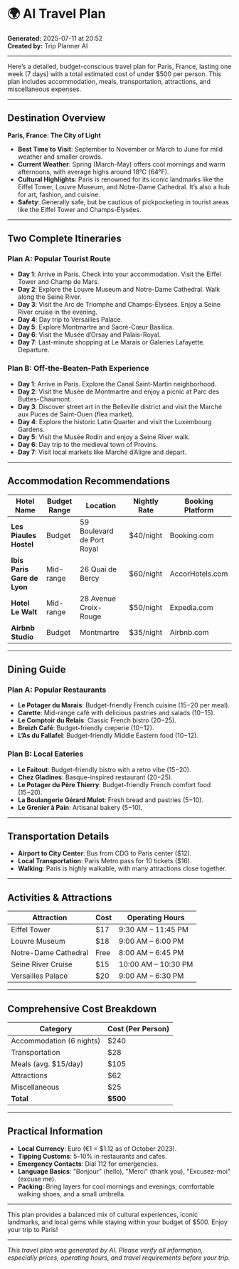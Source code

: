 # 🌍 AI Travel Plan

**Generated:** 2025-07-11 at 20:52  
**Created by:** Trip Planner AI

---

Here’s a detailed, budget-conscious travel plan for Paris, France, lasting one week (7 days) with a total estimated cost of under $500 per person. This plan includes accommodation, meals, transportation, attractions, and miscellaneous expenses.

---

## Destination Overview

**Paris, France: The City of Light**

- **Best Time to Visit**: September to November or March to June for mild weather and smaller crowds.
- **Current Weather**: Spring (March-May) offers cool mornings and warm afternoons, with average highs around 18°C (64°F).
- **Cultural Highlights**: Paris is renowned for its iconic landmarks like the Eiffel Tower, Louvre Museum, and Notre-Dame Cathedral. It’s also a hub for art, fashion, and cuisine.
- **Safety**: Generally safe, but be cautious of pickpocketing in tourist areas like the Eiffel Tower and Champs-Élysées.

---

## Two Complete Itineraries

### Plan A: Popular Tourist Route
- **Day 1**: Arrive in Paris. Check into your accommodation. Visit the Eiffel Tower and Champ de Mars.
- **Day 2**: Explore the Louvre Museum and Notre-Dame Cathedral. Walk along the Seine River.
- **Day 3**: Visit the Arc de Triomphe and Champs-Élysées. Enjoy a Seine River cruise in the evening.
- **Day 4**: Day trip to Versailles Palace.
- **Day 5**: Explore Montmartre and Sacré-Cœur Basilica.
- **Day 6**: Visit the Musée d’Orsay and Palais-Royal.
- **Day 7**: Last-minute shopping at Le Marais or Galeries Lafayette. Departure.

### Plan B: Off-the-Beaten-Path Experience
- **Day 1**: Arrive in Paris. Explore the Canal Saint-Martin neighborhood.
- **Day 2**: Visit the Musée de Montmartre and enjoy a picnic at Parc des Buttes-Chaumont.
- **Day 3**: Discover street art in the Belleville district and visit the Marché aux Puces de Saint-Ouen (flea market).
- **Day 4**: Explore the historic Latin Quarter and visit the Luxembourg Gardens.
- **Day 5**: Visit the Musée Rodin and enjoy a Seine River walk.
- **Day 6**: Day trip to the medieval town of Provins.
- **Day 7**: Visit local markets like Marché d’Aligre and depart.

---

## Accommodation Recommendations

| Hotel Name                | Budget Range | Location                  | Nightly Rate | Booking Platform |
|--------------------------|--------------|---------------------------|-------------|-----------------|
| **Les Piaules Hostel**   | Budget       | 59 Boulevard de Port Royal | $40/night   | Booking.com      |
| **Ibis Paris Gare de Lyon** | Mid-range   | 26 Quai de Bercy          | $60/night   | AccorHotels.com |
| **Hotel Le Walt**       | Mid-range   | 28 Avenue Croix-Rouge      | $50/night   | Expedia.com     |
| **Airbnb Studio**       | Budget       | Montmartre                | $35/night   | Airbnb.com      |

---

## Dining Guide

### Plan A: Popular Restaurants
- **Le Potager du Marais**: Budget-friendly French cuisine ($15-$20 per meal).
- **Carette**: Mid-range café with delicious pastries and salads ($10-$15).
- **Le Comptoir du Relais**: Classic French bistro ($20-$25).
- **Breizh Café**: Budget-friendly creperie ($10-$12).
- **L’As du Fallafel**: Budget-friendly Middle Eastern food ($10-$12).

### Plan B: Local Eateries
- **Le Faitout**: Budget-friendly bistro with a retro vibe ($15-$20).
- **Chez Gladines**: Basque-inspired restaurant ($20-$25).
- **Le Potager du Père Thierry**: Budget-friendly French comfort food ($15-$20).
- **La Boulangerie Gérard Mulot**: Fresh bread and pastries ($5-$10).
- **Le Grenier à Pain**: Artisanal bakery ($5-$10).

---

## Transportation Details

- **Airport to City Center**: Bus from CDG to Paris center ($12).
- **Local Transportation**: Paris Metro pass for 10 tickets ($16).
- **Walking**: Paris is highly walkable, with many attractions close together.

---

## Activities & Attractions

| Attraction              | Cost       | Operating Hours |
|-------------------------|------------|-----------------|
| Eiffel Tower           | $17        | 9:30 AM – 11:45 PM |
| Louvre Museum          | $18        | 9:00 AM – 6:00 PM  |
| Notre-Dame Cathedral   | Free       | 8:00 AM – 6:45 PM  |
| Seine River Cruise      | $15        | 10:00 AM – 10:30 PM |
| Versailles Palace      | $20        | 9:00 AM – 6:30 PM  |

---

## Comprehensive Cost Breakdown

| Category               | Cost (Per Person) |
|-------------------------|-------------------|
| Accommodation (6 nights) | $240             |
| Transportation          | $28              |
| Meals (avg. $15/day)    | $105             |
| Attractions            | $62              |
| Miscellaneous          | $25              |
| **Total**               | **$500**         |

---

## Practical Information

- **Local Currency**: Euro (€1 = $1.12 as of October 2023).
- **Tipping Customs**: 5-10% in restaurants and cafes.
- **Emergency Contacts**: Dial 112 for emergencies.
- **Language Basics**: "Bonjour" (hello), "Merci" (thank you), "Excusez-moi" (excuse me).
- **Packing**: Bring layers for cool mornings and evenings, comfortable walking shoes, and a small umbrella.

---

This plan provides a balanced mix of cultural experiences, iconic landmarks, and local gems while staying within your budget of $500. Enjoy your trip to Paris!

---

*This travel plan was generated by AI. Please verify all information, especially prices, operating hours, and travel requirements before your trip.*
